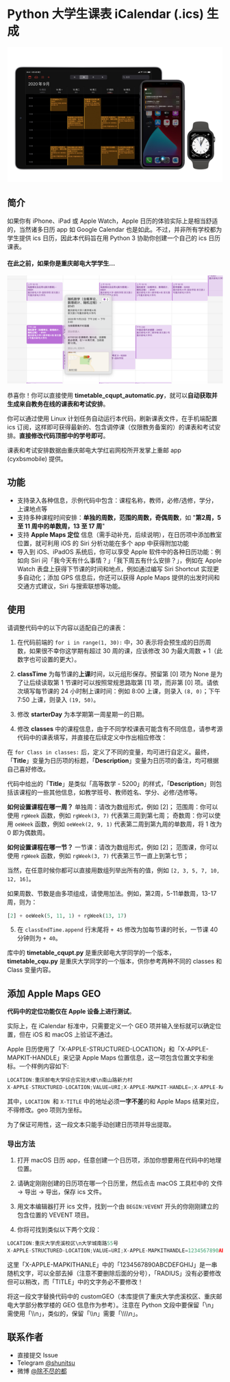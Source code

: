 # Python 大学生课表 iCalendar (.ics) 生成

![效果图](render_2020.jpg)

## 简介

如果你有 iPhone、iPad 或 Apple Watch，Apple 日历的体验实际上是相当舒适的，当然诸多日历 app 如 Google Calendar 也是如此。不过，并非所有学校都为学生提供 ics 日历，因此本代码旨在用 Python 3 协助你创建一个自己的 ics 日历课表。

#### 在此之前，如果你是重庆邮电大学学生…

![重庆邮电大学限定](cqupt_exclusive.png)

恭喜你！你可以直接使用 **timetable_cqupt_automatic.py**，就可以**自动获取并生成来自教务在线的课表和考试安排**。

你可以通过使用 Linux 计划任务自动运行本代码，刷新课表文件，在手机端配置 ics 订阅，这样即可获得最新的、包含调停课（仅限教务备案的）的课表和考试安排。**直接修改代码顶部中的学号即可**。

课表和考试安排数据由重庆邮电大学红岩网校所开发掌上重邮 app (cyxbsmobile) 提供。

## 功能
* 支持录入各种信息，示例代码中包含：课程名称，教师，必修/选修，学分，上课地点等
* 支持多种课程时间安排：**单独的周数，范围的周数，奇偶周数**，如 "**第2周，5 至 11 周中的单数周，13 至 17 周**"
* 支持 **Apple Maps 定位** 信息（需手动补充，后续说明），在日历项中添加教室位置，就可利用 iOS 的 Siri 分析功能在多个 app 中获得附加功能
* 导入到 iOS、iPadOS 系统后，你可以享受 Apple 软件中的各种日历功能：例如向 Siri 问「我今天有什么事情？」「我下周五有什么安排？」，例如在 Apple Watch 表盘上获得下节课的时间和地点，例如通过编写 Siri Shortcut 实现更多自动化；添加 GPS 信息后，你还可以获得 Apple Maps 提供的出发时间和交通方式建议，Siri 与搜索联想等功能。

## 使用
请调整代码中的以下内容以适配自己的课表：

1. 在代码前端的 `for i in range(1, 30):` 中，30 表示将会预生成的日历周数，如果很不幸你这学期有超过 30 周的课，应该修改 30 为最大周数 + 1（此数字也可设置的更大）。

2. **classTime** 为每节课的**上课**时间，以元组形保存。预留第 [0] 项为 None 是为了让后续读取第 1 节课时可以按照常规思路取第 [1] 项，而非第 [0] 项。请依次填写每节课的 24 小时制上课时间：例如 8:00 上课，则录入 `(8, 0)`；下午 7:50 上课，则录入 `(19, 50)`。

3. 修改 **starterDay** 为本学期第一周星期一的日期。

4. 修改 **classes** 中的课程信息，由于不同学校课表可能含有不同信息，请参考源代码中的课表填写，并直接在后续定义中作出相应修改：

  在 `for Class in classes:` 后，定义了不同的变量，均可进行自定义。最终，「**Title**」变量为日历项的标题，「**Description**」变量为日历项的备注，均可根据自己喜好修改。

  代码中给出的「**Title**」是类似「高等数学 - 5200」的样式，「**Description**」则包括该课程的一些其他信息，如教学班号、教师姓名、学分、必修/选修等。
  
  **如何设置课程在哪一周？**
  单独周：请改为数组形式，例如 [2]；
范围周：你可以使用 `rgWeek` 函数，例如 `rgWeek(3, 7)` 代表第三周到第七周；
  奇数周：你可以使用 `oeWeek` 函数，例如 `oeWeek(2, 9, 1)` 代表第二周到第九周的单数周，将 1 改为 0 即为偶数周。
  
  **如何设置课程在哪一节？**
一节课：请改为数组形式，例如 [2]；
  范围课，你可以使用 `rgWeek` 函数，例如 `rgWeek(3, 7)` 代表第三节一直上到第七节；
  
  当然，在任意时候你都可以直接用数组列举出所有的值，例如 `[2, 3, 5, 7, 10, 12, 16]`。
  
  如果周数、节数是由多项组成，请使用加法。例如，第2周，5-11单数周，13-17 周，则为：
```python
[2] + oeWeek(5, 11, 1) + rgWeek(13, 17)
```

5. 在 `classEndTime.append` 行末尾将 `+ 45` 修改为加每节课的时长，一节课 40 分钟则为 `+ 40`。


库中的 **timetable_cqupt.py** 是重庆邮电大学同学的一个版本，**timetable_cqu.py** 是重庆大学同学的一个版本，供你参考两种不同的 classes 和 Class 变量内容。

## 添加 Apple Maps GEO

**代码中的定位功能仅在 Apple 设备上进行测试**。

实际上，在 iCalendar 标准中，只需要定义一个 GEO 项并输入坐标就可以确定位置，但在 iOS 和 macOS 上验证不通过。

Apple 日历使用了「X-APPLE-STRUCTURED-LOCATION」和「X-APPLE-MAPKIT-HANDLE」来记录 Apple Maps 位置信息，这一项包含位置文字和坐标。一个样例内容如下:

```c++
LOCATION:重庆邮电大学综合实验大楼\n南山路新力村
X-APPLE-STRUCTURED-LOCATION;VALUE=URI;X-APPLE-MAPKIT-HANDLE=;X-APPLE-RADIUS=500;X-TITLE=重庆邮电大学综合实验大楼\\n南山路新力村:geo:29.524289,106.605595
```

其中，`LOCATION `和 `X-TITLE` 中的地址必须**一字不差**的和 Apple Maps 结果对应，不得修改。geo 项则为坐标。

为了保证可用性，这一段文本只能手动创建日历项并导出提取。

### 导出方法

1. 打开 macOS 日历 app，任意创建一个日历项，添加你想要用在代码中的地理位置。

2. 请确定刚刚创建的日历项在哪一个日历里，然后点击 macOS 工具栏中的 文件 -> 导出 -> 导出，保存 ics 文件。

3. 用文本编辑器打开 ics 文件，找到一个由 `BEGIN:VEVENT` 开头的你刚刚建立的包含位置的 VEVENT 项目。

4. 你将可找到类似以下两个文段：

```c++
LOCATION:重庆大学虎溪校区\n大学城南路55号    
X-APPLE-STRUCTURED-LOCATION;VALUE=URI;X-APPLE-MAPKITHANDLE=1234567890ABCDEFGHIJ;X-APPLE-RADIUS=925.4324489259043;X-TITLE=重庆大学虎溪校区\\n大学城南路5号:geo:29.592566,106.299150
```

这里「X-APPLE-MAPKITHANLE」中的「1234567890ABCDEFGHIJ」是一串随机文字，可以全部去掉（注意不要删除后面的分号），「RADIUS」没有必要修改但可以稍改，而「TITLE」中的文字务必不要修改！

将这一段文字替换代码中的 customGEO（本库提供了重庆大学虎溪校区、重庆邮电大学部分教学楼的 GEO 信息作为参考）。注意在 Python 文段中要保留「\n」需使用「\\\\n」，类似的，保留「\\\\n」需要「\\\\\\\\n」。

## 联系作者
* 直接提交 Issue
* Telegram [@shunitsu](http://t.me/shunitsu "@shunitsu")
* 微博 [@除不尽的都](http://weibo.com/u/3566216663 "@除不尽的都")

